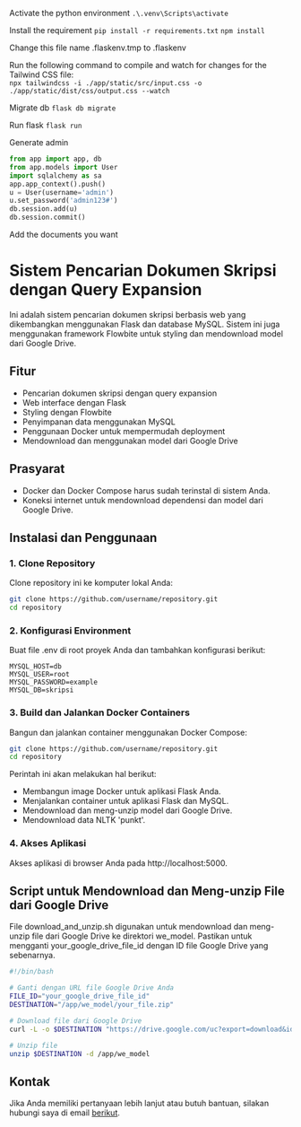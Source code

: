 Activate the python environment
`.\.venv\Scripts\activate`

Install the requirement
`pip install -r requirements.txt`
`npm install`

Change this file name .flaskenv.tmp to  .flaskenv


Run the following command to compile and watch for changes for the Tailwind CSS file:  
`npx tailwindcss -i ./app/static/src/input.css -o ./app/static/dist/css/output.css --watch`

Migrate db
`flask db migrate`

Run flask
`flask run`

Generate admin
``` python
from app import app, db
from app.models import User
import sqlalchemy as sa
app.app_context().push()
u = User(username='admin')
u.set_password('admin123#')
db.session.add(u)
db.session.commit()
```


Add the documents you want


# Sistem Pencarian Dokumen Skripsi dengan Query Expansion

Ini adalah sistem pencarian dokumen skripsi berbasis web yang dikembangkan menggunakan Flask dan database MySQL. Sistem ini juga menggunakan framework Flowbite untuk styling dan mendownload model dari Google Drive.

## Fitur

- Pencarian dokumen skripsi dengan query expansion
- Web interface dengan Flask
- Styling dengan Flowbite
- Penyimpanan data menggunakan MySQL
- Penggunaan Docker untuk mempermudah deployment
- Mendownload dan menggunakan model dari Google Drive

## Prasyarat

- Docker dan Docker Compose harus sudah terinstal di sistem Anda.
- Koneksi internet untuk mendownload dependensi dan model dari Google Drive.

## Instalasi dan Penggunaan

### 1. Clone Repository

Clone repository ini ke komputer lokal Anda:

```bash
git clone https://github.com/username/repository.git
cd repository
```

### 2. Konfigurasi Environment
Buat file .env di root proyek Anda dan tambahkan konfigurasi berikut:

```dotenv
MYSQL_HOST=db
MYSQL_USER=root
MYSQL_PASSWORD=example
MYSQL_DB=skripsi
```

### 3. Build dan Jalankan Docker Containers

Bangun dan jalankan container menggunakan Docker Compose:

```bash
git clone https://github.com/username/repository.git
cd repository
```

Perintah ini akan melakukan hal berikut:

- Membangun image Docker untuk aplikasi Flask Anda.
- Menjalankan container untuk aplikasi Flask dan MySQL.
- Mendownload dan meng-unzip model dari Google Drive.
- Mendownload data NLTK 'punkt'.

### 4. Akses Aplikasi

Akses aplikasi di browser Anda pada http://localhost:5000.

## Script untuk Mendownload dan Meng-unzip File dari Google Drive

File download_and_unzip.sh digunakan untuk mendownload dan meng-unzip file dari Google Drive ke direktori we_model. Pastikan untuk mengganti your_google_drive_file_id dengan ID file Google Drive yang sebenarnya.

```bash
#!/bin/bash

# Ganti dengan URL file Google Drive Anda
FILE_ID="your_google_drive_file_id"
DESTINATION="/app/we_model/your_file.zip"

# Download file dari Google Drive
curl -L -o $DESTINATION "https://drive.google.com/uc?export=download&id=${FILE_ID}"

# Unzip file
unzip $DESTINATION -d /app/we_model
```

## Kontak

Jika Anda memiliki pertanyaan lebih lanjut atau butuh bantuan, silakan hubungi saya di email [berikut](aminfakhrul@gmail.com).